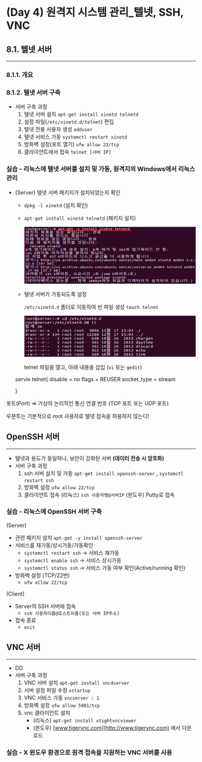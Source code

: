 # (Day 4) 원격지 시스템 관리_텔넷, SSH, VNC

## 8.1. 텔넷 서버

---

### 8.1.1. 개요

### 8.1.2. 텔넷 서버 구축

- 서버 구축 과정
    1. 텔넷 서버 설치  `apt-get install xinetd telnetd`
    2. 설정 파일(`/etc/xinetd.d/telnet`) 편집 
    3. 텔넷 전용 사용자 생성 `adduser`
    4. 텔넷 서비스 가동 `systemctl restart xinetd`
    5. 방화벽 설정(포트 열기) `ufw allow 23/tcp`
    6. 클라이언트에서 접속 `telnet [서버 IP]`

### 실습 - 리눅스에 텔넷 서버를 설치 및 가동, 원격지의 Windows에서 리눅스 관리

- (Server) 텔넷 서버 패키지가 설치되었는지 확인
    - `dpkg -l xinetd` (설치 확인)
    - `apt-get install xinetd telnetd` (패키지 설치)

        ![Day%204%20_%20SSH%20VNC/Untitled.png](images/Day%204%20_%20SSH%20VNC/Untitled.png)

    - 텔넷 서버가 가동되도록 설정

        `/etc/xinetd.d` 폴더로 이동하여 빈 파일 생성 `touch telnet`

        ![Day%204%20_%20SSH%20VNC/Untitled%201.png](images/Day%204%20_%20SSH%20VNC/Untitled%201.png)

        telnet 파일을 열고, 아래 내용을 삽입 (`vi` 또는 `gedit`)

    servie telnet{
    	disable = no
    	flags = REUSER
    	socket_type = stream
    	
    }

포트(Port)
⇒ 가상의 논리적인 통신 연결 번호 (TCP 포트 또는 UDP 포트)

우분투는 기본적으로 root 사용자로 텔넷 접속을 허용하지 않는다!

## OpenSSH 서버

---

- 텔넷과 용도가 동일하나, 보안이 강화된 서버 **(데이터 전송 시 암호화)**
- 서버 구축 과정
    1. ssh 서버 설치 및 가동 `apt-get install openssh-server`  , `systemctl restart ssh`
    2. 방화벽 설정 `ufw allow 22/tcp`
    3. 클라이언트 접속
    (리눅스) `ssh 사용자명@서버IP`
    (윈도우) Putty로 접속

### 실습 - 리눅스에 OpenSSH 서버 구축

(Server)

- 관련 패키지 설치  `apt-get -y install openssh-server`
- 서비스를 재가동/상시가동/가동확인
    - `systemctl restart ssh` →  서비스 재가동
    - `systemctl enable ssh` → 서비스 상시가동
    - `systemctl status ssh` →  서비스 가동 여부 확인(Active/running 확인)
- 방화벽 설정 (TCP/22번)
    - `ufw allow 22/tcp`

(Client)

- Server의 SSH 서버에 접속
    - `ssh 사용자이름@호스트이름(또는 서버 IP주소)`
- 접속 종료
    - `exit`

## VNC 서버

---

- DD
- 서버 구축 과정
    1. VNC 서버 설치 `apt-get install vnc4server`
    2. 서버 설정 파일 수정 `xstartup`
    3. VNC 서비스 가동 `vncserver : 1`
    4. 방화벽 설정 `ufw allow 5901/tcp`
    5. vnc 클라이언트 설치
        - (리눅스) `apt-get install xtightvncviewer`
        - (윈도우) [www.tigervnc.com](http://www.tigervnc.com) 에서 다운로드

### 실습 - X 윈도우 환경으로 원격 접속을 지원하는 VNC 서버를 사용